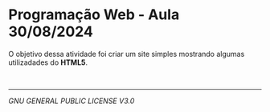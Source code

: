 # Programação Web - Aula 30/08/2024

O objetivo dessa atividade foi criar um site simples mostrando algumas utilizadades do **HTML5**.

<br> <hr>

*GNU GENERAL PUBLIC LICENSE V3.0*
